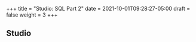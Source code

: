 +++
title = "Studio: SQL Part 2"
date = 2021-10-01T09:28:27-05:00
draft = false
weight = 3
+++

## Studio
